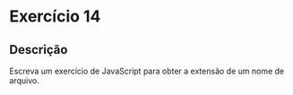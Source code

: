# Exercício 14

## Descrição

Escreva um exercício de JavaScript para obter a extensão de um nome de arquivo.
